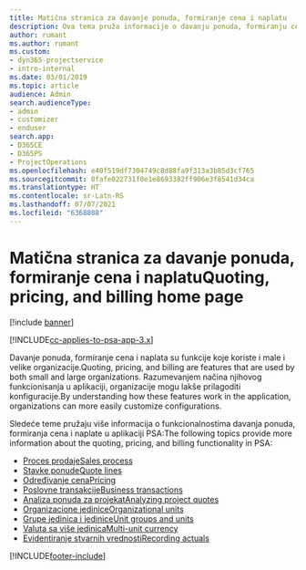 ```yaml
---
title: Matična stranica za davanje ponuda, formiranje cena i naplatu
description: Ova tema pruža informacije o davanju ponuda, formiranju cena i naplati.
author: rumant
ms.author: rumant
ms.custom:
- dyn365-projectservice
- intro-internal
ms.date: 03/01/2019
ms.topic: article
audience: Admin
search.audienceType:
- admin
- customizer
- enduser
search.app:
- D365CE
- D365PS
- ProjectOperations
ms.openlocfilehash: e40f519df7304749c8d88fa9f313a3b85d3cf765
ms.sourcegitcommit: 0fafe022731f0e1e8693382ff906e3f8541d34ca
ms.translationtype: HT
ms.contentlocale: sr-Latn-RS
ms.lasthandoff: 07/07/2021
ms.locfileid: "6368808"
---
```

# <a name="quoting-pricing-and-billing-home-page"></a><span data-ttu-id="9ac1f-103">Matična stranica za davanje ponuda, formiranje cena i naplatu</span><span class="sxs-lookup"><span data-stu-id="9ac1f-103">Quoting, pricing, and billing home page</span></span>

[!include [banner](../includes/psa-now-project-operations.md)]

[!INCLUDE[cc-applies-to-psa-app-3.x](../includes/cc-applies-to-psa-app-3x.md)]

<span data-ttu-id="9ac1f-104">Davanje ponuda, formiranje cena i naplata su funkcije koje koriste i male i velike organizacije.</span><span class="sxs-lookup"><span data-stu-id="9ac1f-104">Quoting, pricing, and billing are features that are used by both small and large organizations.</span></span> <span data-ttu-id="9ac1f-105">Razumevanjem načina njihovog funkcionisanja u aplikaciji, organizacije mogu lakše prilagoditi konfiguracije.</span><span class="sxs-lookup"><span data-stu-id="9ac1f-105">By understanding how these features work in the application, organizations can more easily customize configurations.</span></span>

<span data-ttu-id="9ac1f-106">Sledeće teme pružaju više informacija o funkcionalnostima davanja ponuda, formiranja cena i naplate u aplikaciji PSA:</span><span class="sxs-lookup"><span data-stu-id="9ac1f-106">The following topics provide more information about the quoting, pricing, and billing functionality in PSA:</span></span>

- [<span data-ttu-id="9ac1f-107">Proces prodaje</span><span class="sxs-lookup"><span data-stu-id="9ac1f-107">Sales process</span></span>](basic-sales-process.md)
- [<span data-ttu-id="9ac1f-108">Stavke ponude</span><span class="sxs-lookup"><span data-stu-id="9ac1f-108">Quote lines</span></span>](basic-quote-lines.md)
- [<span data-ttu-id="9ac1f-109">Određivanje cena</span><span class="sxs-lookup"><span data-stu-id="9ac1f-109">Pricing</span></span>](basic-pricing.md)
- [<span data-ttu-id="9ac1f-110">Poslovne transakcije</span><span class="sxs-lookup"><span data-stu-id="9ac1f-110">Business transactions</span></span>](basic-business-transactions.md)
- [<span data-ttu-id="9ac1f-111">Analiza ponuda za projekat</span><span class="sxs-lookup"><span data-stu-id="9ac1f-111">Analyzing project quotes</span></span>](basic-analyzing-quotes.md)
- [<span data-ttu-id="9ac1f-112">Organizacione jedinice</span><span class="sxs-lookup"><span data-stu-id="9ac1f-112">Organizational units</span></span>](advanced-organizational.md)
- [<span data-ttu-id="9ac1f-113">Grupe jedinica i jedinice</span><span class="sxs-lookup"><span data-stu-id="9ac1f-113">Unit groups and units</span></span>](advanced-units.md)
- [<span data-ttu-id="9ac1f-114">Valuta sa više jedinica</span><span class="sxs-lookup"><span data-stu-id="9ac1f-114">Multi-unit currency</span></span>](advanced-currency.md)
- [<span data-ttu-id="9ac1f-115">Evidentiranje stvarnih vrednosti</span><span class="sxs-lookup"><span data-stu-id="9ac1f-115">Recording actuals</span></span>](advanced-actuals.md)


[!INCLUDE[footer-include](../includes/footer-banner.md)]